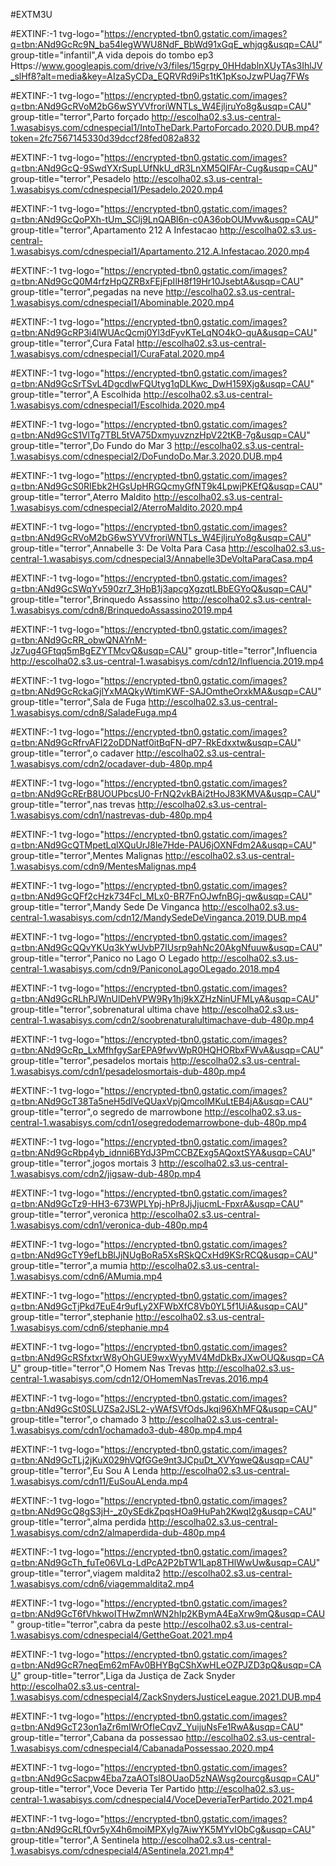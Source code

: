 #EXTM3U 


#EXTINF:-1 tvg-logo="https://encrypted-tbn0.gstatic.com/images?q=tbn:ANd9GcRc9N_ba54legWWU8NdF_BbWd91xGqE_whjqg&usqp=CAU" group-title="infantil",A vida depois do tombo ep3 
Https://www.googleapis.com/drive/v3/files/15grpy_0HHdablnXUyTAs3IhlJV_slHf8?alt=media&key=AIzaSyCDa_EQRVRd9iPs1tK1pKsoJzwPUag7FWs

#EXTINF:-1 tvg-logo="https://encrypted-tbn0.gstatic.com/images?q=tbn:ANd9GcRVoM2bG6wSYVVfroriWNTLs_W4EjljruYo8g&usqp=CAU" group-title="terror",Parto forçado 
http://escolha02.s3.us-central-1.wasabisys.com/cdnespecial1/IntoTheDark.PartoForcado.2020.DUB.mp4?token=2fc7567145330d39dccf28fed082a832

#EXTINF:-1 tvg-logo="https://encrypted-tbn0.gstatic.com/images?q=tbn:ANd9GcQ-9SwdYXrSupLUfNkU_dR3LnXM5QIFAr-Cug&usqp=CAU" group-title="terror",Pesadelo
http://escolha02.s3.us-central-1.wasabisys.com/cdnespecial1/Pesadelo.2020.mp4

#EXTINF:-1 tvg-logo="https://encrypted-tbn0.gstatic.com/images?q=tbn:ANd9GcQoPXh-tUm_SClj9LnQABl6n-c0A36obOUMvw&usqp=CAU" group-title="terror",Apartamento 212 A Infestacao 
http://escolha02.s3.us-central-1.wasabisys.com/cdnespecial1/Apartamento.212.A.Infestacao.2020.mp4

#EXTINF:-1 tvg-logo="https://encrypted-tbn0.gstatic.com/images?q=tbn:ANd9GcQ0M4rfzHpQZRBxFEjFpIlH8f19Hr10JsebtA&usqp=CAU" group-title="terror",pegadas na neve
http://escolha02.s3.us-central-1.wasabisys.com/cdnespecial1/Abominable.2020.mp4

#EXTINF:-1 tvg-logo="https://encrypted-tbn0.gstatic.com/images?q=tbn:ANd9GcRP3i4lWUAcQcmj0Yl3dFyvKTeLqNO4kO-quA&usqp=CAU" group-title="terror",Cura Fatal
http://escolha02.s3.us-central-1.wasabisys.com/cdnespecial1/CuraFatal.2020.mp4

#EXTINF:-1 tvg-logo="https://encrypted-tbn0.gstatic.com/images?q=tbn:ANd9GcSrTSvL4DgcdlwFQUtyg1qDLKwc_DwH159Xjg&usqp=CAU" group-title="terror",A Escolhida 
http://escolha02.s3.us-central-1.wasabisys.com/cdnespecial1/Escolhida.2020.mp4

#EXTINF:-1 tvg-logo="https://encrypted-tbn0.gstatic.com/images?q=tbn:ANd9GcS1VlTg7TBL5tVA75DxmyuvznzHpV22tKB-7g&usqp=CAU" group-title="terror",Do Fundo do Mar 3
http://escolha02.s3.us-central-1.wasabisys.com/cdnespecial2/DoFundoDo.Mar.3.2020.DUB.mp4

#EXTINF:-1 tvg-logo="https://encrypted-tbn0.gstatic.com/images?q=tbn:ANd9GcS0RIEbk2HGsUpHRGQcmyGfNT9k4LpwjPKEfQ&usqp=CAU" group-title="terror",Aterro Maldito
http://escolha02.s3.us-central-1.wasabisys.com/cdnespecial2/AterroMaldito.2020.mp4

#EXTINF:-1 tvg-logo="https://encrypted-tbn0.gstatic.com/images?q=tbn:ANd9GcRVoM2bG6wSYVVfroriWNTLs_W4EjljruYo8g&usqp=CAU" group-title="terror",Annabelle 3: De Volta Para Casa
http://escolha02.s3.us-central-1.wasabisys.com/cdnespecial3/Annabelle3DeVoltaParaCasa.mp4

#EXTINF:-1 tvg-logo="https://encrypted-tbn0.gstatic.com/images?q=tbn:ANd9GcSWqYv590zr7_3HpB1j3apcgXgzqtLBbEGYoQ&usqp=CAU" group-title="terror",Brinquedo Assassino
http://escolha02.s3.us-central-1.wasabisys.com/cdn8/BrinquedoAssassino2019.mp4

#EXTINF:-1 tvg-logo="https://encrypted-tbn0.gstatic.com/images?q=tbn:ANd9GcRR_obwQNAYnM-Jz7ug4GFtqq5mBgEZYTMcvQ&usqp=CAU" group-title="terror",Influencia
http://escolha02.s3.us-central-1.wasabisys.com/cdn12/Influencia.2019.mp4

#EXTINF:-1 tvg-logo="https://encrypted-tbn0.gstatic.com/images?q=tbn:ANd9GcRckaGjlYxMAQkyWtimKWF-SAJOmtheOrxkMA&usqp=CAU" group-title="terror",Sala de Fuga
http://escolha02.s3.us-central-1.wasabisys.com/cdn8/SaladeFuga.mp4

#EXTINF:-1 tvg-logo="https://encrypted-tbn0.gstatic.com/images?q=tbn:ANd9GcRfrvAFI22oDDNatf0itBqFN-dP7-RkEdxxtw&usqp=CAU" group-title="terror",o cadaver
http://escolha02.s3.us-central-1.wasabisys.com/cdn2/ocadaver-dub-480p.mp4

#EXTINF:-1 tvg-logo="https://encrypted-tbn0.gstatic.com/images?q=tbn:ANd9GcRErB8UOUPbcsU0-FrNQ2vkBAi2tHoJ83KMVA&usqp=CAU" group-title="terror",nas trevas
http://escolha02.s3.us-central-1.wasabisys.com/cdn1/nastrevas-dub-480p.mp4

#EXTINF:-1 tvg-logo="https://encrypted-tbn0.gstatic.com/images?q=tbn:ANd9GcQTMpetLqlXQuUrJ8le7Hde-PAU6jOXNFdm2A&usqp=CAU" group-title="terror",Mentes Malignas
http://escolha02.s3.us-central-1.wasabisys.com/cdn9/MentesMalignas.mp4

#EXTINF:-1 tvg-logo="https://encrypted-tbn0.gstatic.com/images?q=tbn:ANd9GcQFf2cHzk734Fcl_MLx0-BR7FnOJwfnBGj-qw&usqp=CAU" group-title="terror",Mandy Sede De Vinganca
http://escolha02.s3.us-central-1.wasabisys.com/cdn12/MandySedeDeVinganca.2019.DUB.mp4

#EXTINF:-1 tvg-logo="https://encrypted-tbn0.gstatic.com/images?q=tbn:ANd9GcQQvYKUq3kYwUvbP7IUsrp9ahNc20AkgNfuuw&usqp=CAU" group-title="terror",Panico no Lago O Legado
http://escolha02.s3.us-central-1.wasabisys.com/cdn9/PaniconoLagoOLegado.2018.mp4

#EXTINF:-1 tvg-logo="https://encrypted-tbn0.gstatic.com/images?q=tbn:ANd9GcRLhPJWnUlDehVPW9Ry1hj9kXZHzNinUFMLyA&usqp=CAU" group-title="terror",sobrenatural ultima chave
http://escolha02.s3.us-central-1.wasabisys.com/cdn2/soobrenaturalultimachave-dub-480p.mp4

#EXTINF:-1 tvg-logo="https://encrypted-tbn0.gstatic.com/images?q=tbn:ANd9GcRp_LxMfhfgySarEPA9fwvWpR0HQHORbxFWvA&usqp=CAU" group-title="terror",pesadelos mortais
http://escolha02.s3.us-central-1.wasabisys.com/cdn1/pesadelosmortais-dub-480p.mp4

#EXTINF:-1 tvg-logo="https://encrypted-tbn0.gstatic.com/images?q=tbn:ANd9GcT38Ta5neH5dIVeQUaxVpjQmcoIMKuLtEB4jA&usqp=CAU" group-title="terror",o segredo de marrowbone
http://escolha02.s3.us-central-1.wasabisys.com/cdn1/osegredodemarrowbone-dub-480p.mp4

#EXTINF:-1 tvg-logo="https://encrypted-tbn0.gstatic.com/images?q=tbn:ANd9GcRbp4yb_idnni6BYdJ3PmCCBZExg5AQoxtSYA&usqp=CAU" group-title="terror",jogos mortais 3
http://escolha02.s3.us-central-1.wasabisys.com/cdn2/jigsaw-dub-480p.mp4

#EXTINF:-1 tvg-logo="https://encrypted-tbn0.gstatic.com/images?q=tbn:ANd9GcTz9-HH3-673WPLYpj-hPr8JjJjucmL-FpxrA&usqp=CAU" group-title="terror",veronica
http://escolha02.s3.us-central-1.wasabisys.com/cdn1/veronica-dub-480p.mp4

#EXTINF:-1 tvg-logo="https://encrypted-tbn0.gstatic.com/images?q=tbn:ANd9GcTY9efLbBlJjNUgBoRa5XsRSkQCxHd9KSrRCQ&usqp=CAU" group-title="terror",a mumia
http://escolha02.s3.us-central-1.wasabisys.com/cdn6/AMumia.mp4

#EXTINF:-1 tvg-logo="https://encrypted-tbn0.gstatic.com/images?q=tbn:ANd9GcTjPkd7EuE4r9ufLy2XFWbXfC8Vb0YL5f1UiA&usqp=CAU" group-title="terror",stephanie
http://escolha02.s3.us-central-1.wasabisys.com/cdn6/stephanie.mp4

#EXTINF:-1 tvg-logo="https://encrypted-tbn0.gstatic.com/images?q=tbn:ANd9GcRSfxtxrW8yOhGUE9wxWyyMV4MdDkBxJXwOUQ&usqp=CAU" group-title="terror",O Homem Nas Trevas
http://escolha02.s3.us-central-1.wasabisys.com/cdn12/OHomemNasTrevas.2016.mp4

#EXTINF:-1 tvg-logo="https://encrypted-tbn0.gstatic.com/images?q=tbn:ANd9GcSt0SLUZSa2JSL2-yWAfSVfOdsJkqi96XhMFQ&usqp=CAU" group-title="terror",o chamado 3
http://escolha02.s3.us-central-1.wasabisys.com/cdn1/ochamado3-dub-480p.mp4.mp4

#EXTINF:-1 tvg-logo="https://encrypted-tbn0.gstatic.com/images?q=tbn:ANd9GcTLj2jKuX029hVQfGGe9nt3JCpuDt_XVYqweQ&usqp=CAU" group-title="terror",Eu  Sou A Lenda
http://escolha02.s3.us-central-1.wasabisys.com/cdn11/EuSouALenda.mp4

#EXTINF:-1 tvg-logo="https://encrypted-tbn0.gstatic.com/images?q=tbn:ANd9GcQ8gS3jH-_z0ySEdkZpqsHOa9HuPah2KwqI2g&usqp=CAU" group-title="terror",alma perdida
http://escolha02.s3.us-central-1.wasabisys.com/cdn2/almaperdida-dub-480p.mp4

#EXTINF:-1 tvg-logo="https://encrypted-tbn0.gstatic.com/images?q=tbn:ANd9GcTh_fuTe06VLq-LdPcA2P2bTW1Lap8THlWwUw&usqp=CAU" group-title="terror",viagem maldita2
http://escolha02.s3.us-central-1.wasabisys.com/cdn6/viagemmaldita2.mp4

#EXTINF:-1 tvg-logo="https://encrypted-tbn0.gstatic.com/images?q=tbn:ANd9GcT6fVhkwoITHwZmnWN2hIp2KBymA4EaXrw9mQ&usqp=CAU" group-title="terror",cabra da peste
http://escolha02.s3.us-central-1.wasabisys.com/cdnespecial4/GettheGoat.2021.mp4

#EXTINF:-1 tvg-logo="https://encrypted-tbn0.gstatic.com/images?q=tbn:ANd9GcR7neqEm62mFAv0BHYBgCShXwHLeOZPJZD3pQ&usqp=CAU" group-title="terror",Liga da Justiça de Zack Snyder
http://escolha02.s3.us-central-1.wasabisys.com/cdnespecial4/ZackSnydersJusticeLeague.2021.DUB.mp4

#EXTINF:-1 tvg-logo="https://encrypted-tbn0.gstatic.com/images?q=tbn:ANd9GcT23on1aZr6mIWrOfIeCqvZ_YuijuNsFe1RwA&usqp=CAU" group-title="terror",Cabana da possessao
http://escolha02.s3.us-central-1.wasabisys.com/cdnespecial4/CabanadaPossessao.2020.mp4

#EXTINF:-1 tvg-logo="https://encrypted-tbn0.gstatic.com/images?q=tbn:ANd9GcSacpw4Eba7zaAOTsl8OUaoD5zNAWsg2ourcg&usqp=CAU" group-title="terror",Voce Deveria Ter Partido
http://escolha02.s3.us-central-1.wasabisys.com/cdnespecial4/VoceDeveriaTerPartido.2021.mp4

#EXTINF:-1 tvg-logo="https://encrypted-tbn0.gstatic.com/images?q=tbn:ANd9GcRLf0vr5yX4h6moiMPXyIg7AiwYK5MYvIObCg&usqp=CAU" group-title="terror",A Sentinela
http://escolha02.s3.us-central-1.wasabisys.com/cdnespecial4/ASentinela.2021.mp4⁸
